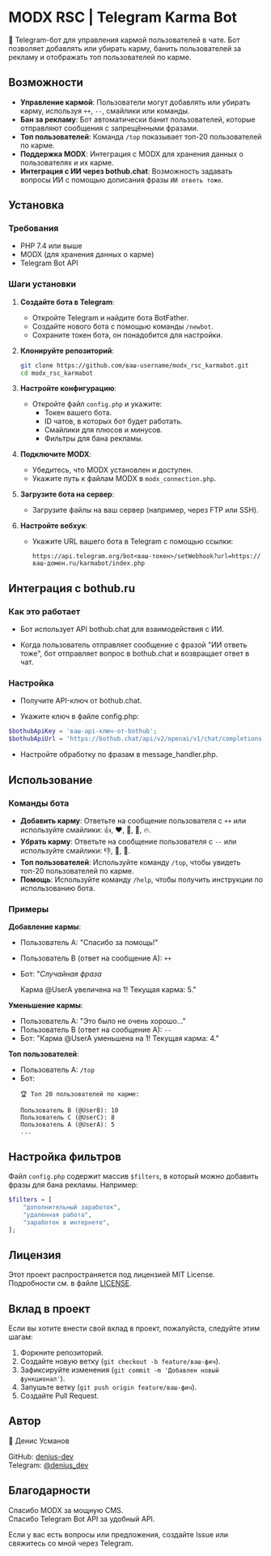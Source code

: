 # MODX RSC | Telegram Karma Bot
🤖 Telegram-бот для управления кармой пользователей в чате. Бот позволяет добавлять или убирать карму, банить пользователей за рекламу и отображать топ пользователей по карме.

## Возможности
- **Управление кармой**: Пользователи могут добавлять или убирать карму, используя `++`, `--`, смайлики или команды.
- **Бан за рекламу**: Бот автоматически банит пользователей, которые отправляют сообщения с запрещёнными фразами.
- **Топ пользователей**: Команда `/top` показывает топ-20 пользователей по карме.
- **Поддержка MODX**: Интеграция с MODX для хранения данных о пользователях и их карме.
- **Интеграция с ИИ через bothub.chat**: Возможность задавать вопросы ИИ с помощью дописания фразы `ИИ ответь тоже`.

## Установка

### Требования
- PHP 7.4 или выше
- MODX (для хранения данных о карме)
- Telegram Bot API

### Шаги установки
1. **Создайте бота в Telegram**:
   - Откройте Telegram и найдите бота BotFather.
   - Создайте нового бота с помощью команды `/newbot`.
   - Сохраните токен бота, он понадобится для настройки.

2. **Клонируйте репозиторий**:
   ```bash
   git clone https://github.com/ваш-username/modx_rsc_karmabot.git
   cd modx_rsc_karmabot
   ```

3. **Настройте конфигурацию**:
   - Откройте файл `config.php` и укажите:
     - Токен вашего бота.
     - ID чатов, в которых бот будет работать.
     - Смайлики для плюсов и минусов.
     - Фильтры для бана рекламы.

4. **Подключите MODX**:
   - Убедитесь, что MODX установлен и доступен.
   - Укажите путь к файлам MODX в `modx_connection.php`.

5. **Загрузите бота на сервер**:
   - Загрузите файлы на ваш сервер (например, через FTP или SSH).

6. **Настройте вебхук**:
   - Укажите URL вашего бота в Telegram с помощью ссылки:
     ```
     https://api.telegram.org/bot<ваш-токен>/setWebhook?url=https://ваш-домен.ru/karmabot/index.php
     ```

## Интеграция с bothub.ru
### Как это работает
   - Бот использует API bothub.chat для взаимодействия с ИИ.

   - Когда пользователь отправляет сообщение с фразой "ИИ ответь тоже", бот отправляет вопрос в bothub.chat и возвращает ответ в чат.

### Настройка
   - Получите API-ключ от bothub.chat.

   - Укажите ключ в файле config.php:

```php
$bothubApiKey = 'ваш-api-ключ-от-bothub';
$bothubApiUrl = 'https://bothub.chat/api/v2/openai/v1/chat/completions'; // URL API bothub.chat
```
   - Настройте обработку по фразам в message_handler.php.


## Использование

### Команды бота
- **Добавить карму**: Ответьте на сообщение пользователя с `++` или используйте смайлики: 👍, ❤️, 🤝, 🙌, 🔥.
- **Убрать карму**: Ответьте на сообщение пользователя с `--` или используйте смайлики: 👎, 🖕, 💩.
- **Топ пользователей**: Используйте команду `/top`, чтобы увидеть топ-20 пользователей по карме.
- **Помощь**: Используйте команду `/help`, чтобы получить инструкции по использованию бота.

### Примеры
**Добавление кармы**:
- Пользователь A: "Спасибо за помощь!"
- Пользователь B (ответ на сообщение A): `++`
- Бот: "*Случайная фраза*
  
  Карма @UserA увеличена на 1! Текущая карма: 5."

**Уменьшение кармы**:
- Пользователь A: "Это было не очень хорошо..."
- Пользователь B (ответ на сообщение A): `--`
- Бот: "Карма @UserA уменьшена на 1! Текущая карма: 4."

**Топ пользователей**:
- Пользователь A: `/top`
- Бот:
  ```
  🏆 Топ 20 пользователей по карме:
  
  Пользователь B (@UserB): 10
  Пользователь C (@UserC): 8
  Пользователь A (@UserA): 5
  ...
  ```

## Настройка фильтров
Файл `config.php` содержит массив `$filters`, в который можно добавить фразы для бана рекламы. Например:
```php
$filters = [
    "дополнительный заработок",
    "удаленная работа",
    "заработок в интернете",
];
```

## Лицензия
Этот проект распространяется под лицензией MIT License. Подробности см. в файле [LICENSE](LICENSE).

## Вклад в проект
Если вы хотите внести свой вклад в проект, пожалуйста, следуйте этим шагам:
1. Форкните репозиторий.
2. Создайте новую ветку (`git checkout -b feature/ваш-фич`).
3. Зафиксируйте изменения (`git commit -m 'Добавлен новый функционал'`).
4. Запушьте ветку (`git push origin feature/ваш-фич`).
5. Создайте Pull Request.

## Автор
👤 Денис Усманов

GitHub: [denius-dev](https://github.com/denius-dev)  
Telegram: [@denius_dev](https://t.me/denius_dev)

## Благодарности
Спасибо MODX за мощную CMS.  
Спасибо Telegram Bot API за удобный API.

Если у вас есть вопросы или предложения, создайте Issue или свяжитесь со мной через Telegram.
